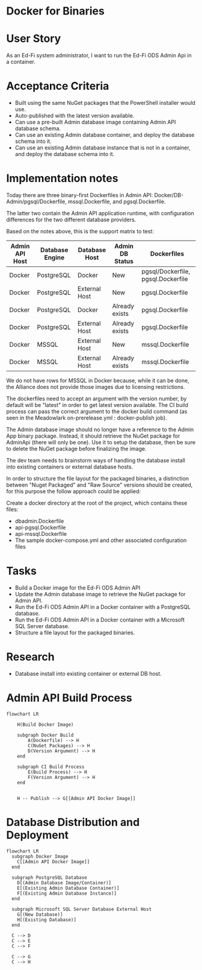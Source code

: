 # Docker for Binaries

# User Story

As an Ed-Fi system administrator, I want to run the Ed-Fi ODS Admin Api in a container.

# Acceptance Criteria

- Built using the same NuGet packages that the PowerShell installer would use.
- Auto-published with the latest version available.
- Can use a pre-built Admin database image containing Admin API database schema.
- Can use an existing Admin database container, and deploy the database schema into it.
- Can use an existing Admin database instance that is not in a container, and deploy the database schema into it.

# Implementation notes

Today there are three binary-first Dockerfiles in Admin API: Docker/DB-Admin/pgsql/Dockerfile, mssql.Dockerfile, and pgsql.Dockerfile.

The latter two contain the Admin API application runtime, with configuration differences for the two different database providers.

Based on the notes above, this is the support matrix to test:



| Admin API Host | Database Engine | Database Host | Admin DB Status | Dockerfiles
| -----------    | -----------     |-----------    |-----------      |-----------                        |
| Docker         | PostgreSQL      | Docker        |New              |pgsql/Dockerfile, pgsql.Dockerfile |
| Docker         | PostgreSQL      | External Host |New              |pgsql.Dockerfile                   |
| Docker         | PostgreSQL      | Docker        |Already exists   |pgsql.Dockerfile                   |
| Docker         | PostgreSQL      | External Host |Already exists   |pgsql.Dockerfile                   |
| Docker         | MSSQL           | External Host |New              |mssql.Dockerfile                   |
| Docker         | MSSQL           | External Host |Already exists   |mssql.Dockerfile                   |

We do not have rows for MSSQL in Docker because, while it can be done, the Alliance does not provide those images due to licensing restrictions.

The dockerfiles need to accept an argument with the version number, by default will be "latest" in order to get latest version available.
The CI build process can pass the correct argument to the docker build command (as seen in the Meadowlark on-prerelease.yml : docker-publish job).

The Admin database image should no longer have a reference to the Admin App binary package. Instead, it should retrieve the NuGet package for AdminApi (there will only be one).
Use it to setup the database, then be sure to delete the NuGet package before finalizing the image.

The dev team needs to brainstorm ways of handling the database install into existing containers or external database hosts.

In order to structure the file layout for the packaged binaries, a distinction between "Nuget Packaged" and "Raw Source" versions should be created, for this purpose the follow approach could be applied:

Create a docker directory at the root of the project, which contains these files:

- dbadmin.Dockerfile
- api-pgsql.Dockerfile
- api-mssql.Dockerfile
- The sample docker-compose.yml and other associated configuration files

# Tasks

- Build a Docker image for the Ed-Fi ODS Admin API
- Update the Admin database image to retrieve the NuGet package for Admin API.
- Run the Ed-Fi ODS Admin API in a Docker container with a PostgreSQL database.
- Run the Ed-Fi ODS Admin API in a Docker container with a Microsoft SQL Server database.
- Structure a file layout for the packaged binaries.

# Research

- Database install into existing container or external DB host.


# Admin API Build Process

```mermaid
flowchart LR

    H(Build Docker Image)
    
    subgraph Docker Build
        A(Dockerfile) --> H
        C(NuGet Packages) --> H
        D(Version Argument) --> H
    end

    subgraph CI Build Process
        E(Build Process) --> H
        F(Version Argument) --> H
    end

    
    H -- Publish --> G[[Admin API Docker Image]]
```

# Database Distribution and Deployment
```mermaid
flowchart LR
  subgraph Docker Image
    C[[Admin API Docker Image]]
  end

  subgraph PostgreSQL Database
    D[(Admin Database Image/Container)]
    E[(Existing Admin Database Container)]
    F[(Existing Admin Database Instance)]
  end

  subgraph Microsoft SQL Server Database External Host
    G[(New Database)]
    H[(Existing Database)]
  end

  C --> D
  C --> E
  C --> F

  C --> G
  C --> H


```